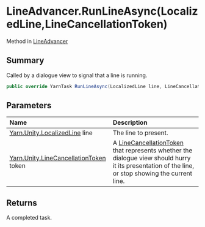 # LineAdvancer.RunLineAsync(LocalizedLine,LineCancellationToken)

Method in [LineAdvancer](/docs/api/csharp/yarn.unity.lineadvancer.md)

## Summary


Called by a dialogue view to signal that a line is running.


```csharp
public override YarnTask RunLineAsync(LocalizedLine line, LineCancellationToken token)
```

## Parameters

|Name|Description|
|:---|:---|
|[Yarn.Unity.LocalizedLine](/docs/api/csharp/yarn.unity.localizedline.md) line|The line to present.|
|[Yarn.Unity.LineCancellationToken](/docs/api/csharp/yarn.unity.linecancellationtoken.md) token|A  <a href="yarn.unity.linecancellationtoken.md">LineCancellationToken</a>  that represents whether the dialogue view should hurry it its presentation of the line, or stop showing the current line.|

## Returns

A completed task.


